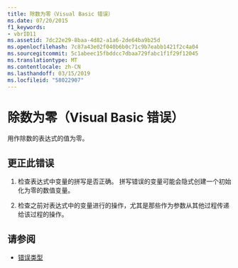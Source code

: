 ```yaml
---
title: 除数为零（Visual Basic 错误）
ms.date: 07/20/2015
f1_keywords:
- vbrID11
ms.assetid: 7dc22e29-8baa-4d82-a1a6-2de64ba9b25d
ms.openlocfilehash: 7c87a43e02f040b6b0c71c9b7eabb1421f2c4a04
ms.sourcegitcommit: 5c1abeec15fbddcc7dbaa729fabc1f1f29f12045
ms.translationtype: MT
ms.contentlocale: zh-CN
ms.lasthandoff: 03/15/2019
ms.locfileid: "58022907"
---
```

# <a name="division-by-zero-visual-basic-error"></a>除数为零（Visual Basic 错误）
用作除数的表达式的值为零。  
  
## <a name="to-correct-this-error"></a>更正此错误  
  
1.  检查表达式中变量的拼写是否正确。 拼写错误的变量可能会隐式创建一个初始化为零的数值变量。  
  
2.  检查之前对表达式中的变量进行的操作，尤其是那些作为参数从其他过程传递给该过程的操作。  
  
## <a name="see-also"></a>请参阅

- [错误类型](../../visual-basic/programming-guide/language-features/error-types.md)
